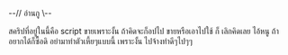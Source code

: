 --// อ่านกู \\--

สคริปที่อยู่ในนี้คือ script ขายเพราะงั้น ถ้าคิดจะก็อปไป ขายหรือเอาไปใช้ ก็ เลิกคิดเลย ไอ้หนู
ถ้าอยากได้ก็ซื้อดิ อย่ามาทำตัวเหี้ยๆแบบนี้ เพราะงั้น ไปจ้างทำดีๆไปๆๆ
